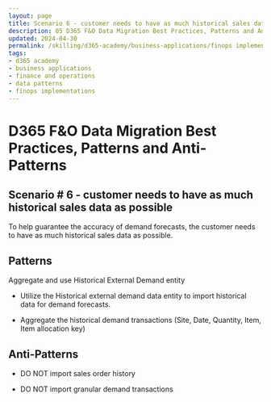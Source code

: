 ```yaml
---
layout: page
title: Scenario 6 - customer needs to have as much historical sales data as possible
description: 05 D365 F&O Data Migration Best Practices, Patterns and Anti-Patterns
updated: 2024-04-30
permalink: /skilling/d365-academy/business-applications/finops implementation best practices and patterns/dmscenario-06
tags:
- d365 academy
- business applications
- finance and operations
- data patterns
- finops implementations
---
```


# D365 F&O Data Migration Best Practices, Patterns and Anti-Patterns

## Scenario # 6 - customer needs to have as much historical sales data as possible
To help guarantee the accuracy of demand forecasts, the customer needs to have as much historical sales data as possible.


## Patterns
Aggregate and use Historical External Demand entity

* Utilize the Historical external demand data entity to import historical data for demand forecasts.

* Aggregate the historical demand transactions (Site, Date, Quantity, Item, Item allocation key)


## Anti-Patterns
* DO NOT import sales order history

* DO NOT import granular demand transactions 